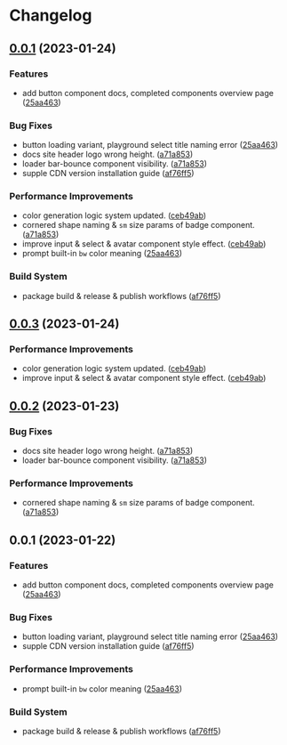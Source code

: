 # Changelog

## [0.0.1](https://github.com/riccox/sira/compare/v0.0.3...v0.0.1) (2023-01-24)


### Features

* add button component docs, completed components overview page ([25aa463](https://github.com/riccox/sira/commit/25aa46380fb468b6768693a79416bf40642f8788))


### Bug Fixes

* button loading variant, playground select title naming error ([25aa463](https://github.com/riccox/sira/commit/25aa46380fb468b6768693a79416bf40642f8788))
* docs site header logo wrong height. ([a71a853](https://github.com/riccox/sira/commit/a71a853c8ed529489f835b9b5ad267d48314850f))
* loader bar-bounce component visibility. ([a71a853](https://github.com/riccox/sira/commit/a71a853c8ed529489f835b9b5ad267d48314850f))
* supple CDN version installation guide ([af76ff5](https://github.com/riccox/sira/commit/af76ff574c06a509b224b2c667a2b663f85c158d))


### Performance Improvements

* color generation logic system updated. ([ceb49ab](https://github.com/riccox/sira/commit/ceb49ab5b58a88b12e390546e16fbbff92868aff))
* cornered shape naming & `sm` size params of badge component. ([a71a853](https://github.com/riccox/sira/commit/a71a853c8ed529489f835b9b5ad267d48314850f))
* improve input & select & avatar component style effect. ([ceb49ab](https://github.com/riccox/sira/commit/ceb49ab5b58a88b12e390546e16fbbff92868aff))
* prompt built-in `bw` color meaning ([25aa463](https://github.com/riccox/sira/commit/25aa46380fb468b6768693a79416bf40642f8788))


### Build System

* package build & release & publish workflows ([af76ff5](https://github.com/riccox/sira/commit/af76ff574c06a509b224b2c667a2b663f85c158d))

## [0.0.3](https://github.com/riccox/sira/compare/v0.0.2...v0.0.3) (2023-01-24)


### Performance Improvements

* color generation logic system updated. ([ceb49ab](https://github.com/riccox/sira/commit/ceb49ab5b58a88b12e390546e16fbbff92868aff))
* improve input & select & avatar component style effect. ([ceb49ab](https://github.com/riccox/sira/commit/ceb49ab5b58a88b12e390546e16fbbff92868aff))

## [0.0.2](https://github.com/riccox/sira/compare/v0.0.1...v0.0.2) (2023-01-23)


### Bug Fixes

* docs site header logo wrong height. ([a71a853](https://github.com/riccox/sira/commit/a71a853c8ed529489f835b9b5ad267d48314850f))
* loader bar-bounce component visibility. ([a71a853](https://github.com/riccox/sira/commit/a71a853c8ed529489f835b9b5ad267d48314850f))


### Performance Improvements

* cornered shape naming & `sm` size params of badge component. ([a71a853](https://github.com/riccox/sira/commit/a71a853c8ed529489f835b9b5ad267d48314850f))

## 0.0.1 (2023-01-22)


### Features

* add button component docs, completed components overview page ([25aa463](https://github.com/riccox/sira/commit/25aa46380fb468b6768693a79416bf40642f8788))


### Bug Fixes

* button loading variant, playground select title naming error ([25aa463](https://github.com/riccox/sira/commit/25aa46380fb468b6768693a79416bf40642f8788))
* supple CDN version installation guide ([af76ff5](https://github.com/riccox/sira/commit/af76ff574c06a509b224b2c667a2b663f85c158d))


### Performance Improvements

* prompt built-in `bw` color meaning ([25aa463](https://github.com/riccox/sira/commit/25aa46380fb468b6768693a79416bf40642f8788))


### Build System

* package build & release & publish workflows ([af76ff5](https://github.com/riccox/sira/commit/af76ff574c06a509b224b2c667a2b663f85c158d))
